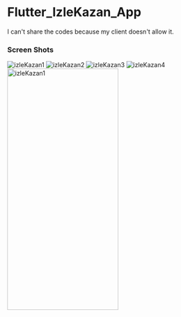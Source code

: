 # Flutter_IzleKazan_App
I can't share the codes because my client doesn't allow it.

### Screen Shots
![izleKazan1](https://user-images.githubusercontent.com/75858218/120122393-2b9cca80-c1b1-11eb-9266-1e32167d652d.jpeg)
![izleKazan2](https://user-images.githubusercontent.com/75858218/120122396-2c356100-c1b1-11eb-84f7-67b9fa03cde5.jpeg)
![izleKazan3](https://user-images.githubusercontent.com/75858218/120122395-2b9cca80-c1b1-11eb-9d01-ec5d16305572.jpeg)
![izleKazan4](https://user-images.githubusercontent.com/75858218/120122392-2a6b9d80-c1b1-11eb-97a3-301892dbd6d0.jpeg)
<img align="left" alt="izleKazan1" width="255" height="552" src="https://user-images.githubusercontent.com/75858218/120122393-2b9cca80-c1b1-11eb-9266-1e32167d652d.jpeg" />
